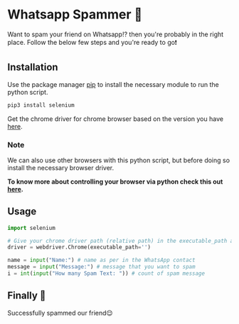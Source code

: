 # Whatsapp Spammer 🔫

Want to spam your friend on Whatsapp!? then you're probably in the right place. Follow the below few steps and you're ready to go❗️

## Installation

Use the package manager [pip](https://pip.pypa.io/en/stable/) to install the necessary module to run the python script.

```bash
pip3 install selenium
```
Get the chrome driver for chrome browser based on the version you have [here](https://chromedriver.chromium.org).


### Note
We can also use other browsers with this python script, but before doing so install the necessary browser driver.

**To know more about controlling your browser via python check this out [here](https://automatetheboringstuff.com/2e/chapter12/).**

## Usage

```python
import selenium

# Give your chrome driver path (relative path) in the executable_path argument
driver = webdriver.Chrome(executable_path='')

name = input("Name:") # name as per in the WhatsApp contact
message = input("Message:") # message that you want to spam
i = int(input("How many Spam Text: ")) # count of spam message
```

## Finally 🎉

Successfully spammed our friend😌
